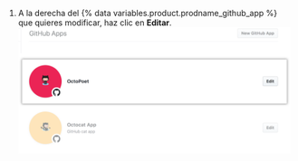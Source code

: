 1. A la derecha del {% data variables.product.prodname_github_app %} que quieres modificar, haz clic en **Editar**. ![Seleccion de apps](/assets/images/github-apps/github_apps_select-app.png)
